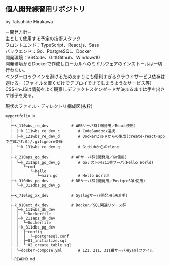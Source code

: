 ## 個人開発練習用リポジトリ
by Tatsuhide Hirakawa

－開発方針－  
主として使用する予定の技術スタック  
フロントエンド：TypeScript、React.js、Sass  
バックエンド：Go、PostgreSQL、Docker  
開発環境：VSCode、Git&Github、Windows10  
開発環境からDockerで作成しローカルへのミドルウェアのインストールは一切行わない。  
ベンダーロックインを避けるためあまりにも便利すぎるクラウドサービス依存は避ける。（ファイルを置くだけでデプロイできてしまうようなサービス等）  
CSS-in-JSは情勢をよく観察しデファクトスタンダードが決まるまでは手を出さず様子を見る。  

現状のファイル・ディレクトリ構成図(抜粋)
```
myportfolio_k
  │
  ├─k_110wbs_re_dev          # WEBサーバ群(開発用／React使用)
  │  ├─k_111wbs_re_dev_c        # CodeSandbox連携
  │  ├─k_121wbs_re_dev_d        # Dockerビルドからの生成(create-react-appで生成される)/.gitignore登録
  │  └─k_131wbs_re_dev_g        # GitHubからのclone
  │
  ├─k_210aps_go_dev          # APサーバ群(開発用／Go使用)
  │  └─k_211aps_go_dev_g        # Goテスト用211番サーバ(Hello World)
  │     └─cmd
  │        └─hello
  │           └─main.go         # Hello World!
  ├─k_310dbs_pg_dev          # DBサーバ群(開発用／PostgreSQL使用)
  │  └─k_311dbs_pg_dev_g
  │
  ├─k_710log_xx_dev          # Syslogサーバ開発用(未着手)
  │
  ├─k_910ext_dk_dev          # Docker／SQL関連リソース群
  │  ├─k_111wbs_dk_dev
  │  │  └─Dockerfile
  │  ├─k_211aps_dk_dev
  │  │  └─Dockerfile
  │  ├─k_311dbs_pg_dev
  │  │  ├─config
  │  │  │  └─postgresql.conf
  │  │  ├─01_initialize.sql
  │  │  └─02_create_table.sql
  │  └─docker-compose.yml       # 121、211、311番サーバ用yamlファイル
  │
  └─READMR.md
```

<!--
ディレクトリ命名規則  

|桁番号|     意 味      | 記 号 |     例     | レベル感 | 備 考 |
| :---: |:---      | :---: | :---      | :---    | :---  |
|桁1|プロジェクト記号  |   k   |個人開発練習|         |       |
|  桁2  |  サーバ番号     | _101  |101サーバ   |         |       |
|&nbsp;&nbsp;&nbsp;&nbsp;〃&nbsp;&nbsp;&nbsp;&nbsp;|&nbsp;&nbsp;&nbsp;&nbsp;〃&nbsp;&nbsp;&nbsp;&nbsp;| _201  |201サーバ   |         |       |
|  〃   |&nbsp;&nbsp;&nbsp;&nbsp;&nbsp;&nbsp;&nbsp;&nbsp;&nbsp;&nbsp;&nbsp;&nbsp;&nbsp;&nbsp;&nbsp;&nbsp;〃&nbsp;&nbsp;&nbsp;&nbsp;&nbsp;&nbsp;&nbsp;&nbsp;&nbsp;&nbsp;&nbsp;&nbsp;&nbsp;&nbsp;&nbsp;&nbsp;| _202  |202サーバ   |         |       |
|  〃   |      〃        | _301  |301サーバ   |&nbsp;&nbsp;&nbsp;&nbsp;&nbsp;&nbsp;&nbsp;&nbsp;&nbsp;&nbsp;&nbsp;&nbsp;&nbsp;&nbsp;&nbsp;&nbsp;&nbsp;&nbsp;&nbsp;&nbsp;&nbsp;&nbsp;&nbsp;&nbsp;&nbsp;&nbsp;&nbsp;&nbsp;&nbsp;&nbsp;&nbsp;&nbsp;&nbsp;&nbsp;&nbsp;&nbsp;&nbsp;&nbsp;&nbsp;&nbsp;&nbsp;&nbsp;&nbsp;&nbsp;&nbsp;&nbsp;||
|  桁3  |主たる技術スタック| _re  |React.js    |作り込み中|※CodeSandbox<br>(https://codesandbox.io/s/weathered-violet-86tgok)|
|  〃   |      〃        | _go  |Golang      |将来検討予定||
|  〃   |      〃        | _re  |Rails       |錬成中||
|  〃   |      〃        | _pg  |PostgreSQL  |とりあえずサーバは立てた||
|  桁4  | サーバ種別      | _wbs  |Webサーバ   |||
|  〃   |      〃        | _aps  |APサーバ    |||
|  〃   |      〃        | _dbs  |dbサーバ    |||
|  桁5  |生成種別        |   _g   |「git clone」から生成|||
|  〃   |      〃        |   _d  |「docker compose run」から生成|||
|  〃   |      〃        |   _c  |CodeSandboxからインポート|||
-->
